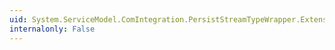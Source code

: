 ```yaml
---
uid: System.ServiceModel.ComIntegration.PersistStreamTypeWrapper.ExtensionData
internalonly: False
---
```

